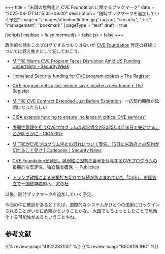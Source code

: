 +++
title = "米国の危殆化と CVE Foundation に関するブックマーク"
date =  "2025-04-17T14:15:05+09:00"
description = "随時ブックマークを追加していく予定"
image = "/images/attention/kitten.jpg"
tags = [ "security", "risk", "management", "bookmark" ]
pageType = "text"
draft = true

[scripts]
  mathjax = false
  mermaidjs = false
  jsx = false
+++

政治的な話をこのブログでするつもりはないが [CVE Foundation] 発足の経緯については覚え書きとして記しておこう。

- [MITRE Warns CVE Program Faces Disruption Amid US Funding Uncertainty - SecurityWeek](https://www.securityweek.com/mitre-signals-potential-cve-program-deterioration-as-us-gov-funding-expires/)
- [Homeland Security funding for CVE program expires • The Register](https://www.theregister.com/2025/04/16/homeland_security_funding_for_cve/)
- [CVE program gets a last-minute save, maybe a new home • The Register](https://www.theregister.com/2025/04/16/cve_program_funding_save/)
- [MITRE CVE Contract Extended Just Before Expiration](https://thecyberexpress.com/mitre-cve-contract-extended-before-expiration/) : 一応契約期限が延期になったらしい
- [CISA extends funding to ensure 'no lapse in critical CVE services'](https://www.bleepingcomputer.com/news/security/cisa-extends-funding-to-ensure-no-lapse-in-critical-cve-services/)

- [脆弱性管理を担うCVEプログラムの運営資金が2025年4月16日で失効することが明らかに - GIGAZINE](https://gigazine.net/news/20250416-cve-program-lose-funding/)
- [MITREがCVEプログラム停止の恐れについて警告、16日に米政府との契約が切れること受け | Codebook｜Security News](https://codebook.machinarecord.com/threatreport/38337/)
- [CVE Foundationが発足。脆弱性に固有の番号を付与するCVEプログラムの長期的な安定性、独立性を確保 － Publickey](https://www.publickey1.jp/blog/25/cve_foundationcve.html)
- [トランプ政権による支援打ち切りで存続が危ぶまれていた「CVE」、財団設立で一国依存脱却へ - 窓の杜](https://forest.watch.impress.co.jp/docs/news/2007480.html)

以後，随時ブックマークを追加していく予定。

今回の件に教訓があるとすれば，国際的なシステムがひとつの国家にロックインされることがいかに危険かということかな。
大国でもちょっとしたことで危殆化する可能性があるということやね。

[CVE Foundation]: https://www.thecvefoundation.org/ "CVE Foundation"

## 参考文献

{{% review-paapi "4822283100" %}} <!-- セキュリティはなぜやぶられたのか -->
{{% review-paapi "B0CK19L1HC" %}} <!-- ハッキング思考 Kindle 版 -->
